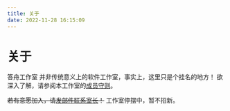 ```yaml
---
title: 关于
date: 2022-11-28 16:15:09
---
```


# 关于

答舟工作室 并非传统意义上的软件工作室，事实上，这里只是个挂名的地方！
欲深入了解，请参阅本工作室的[成员守则](/rules)。

~~若有意愿加入，请[发邮件联系室长](mailto://tianscar@protonmail.com)！~~
工作室停摆中，暂不招新。
